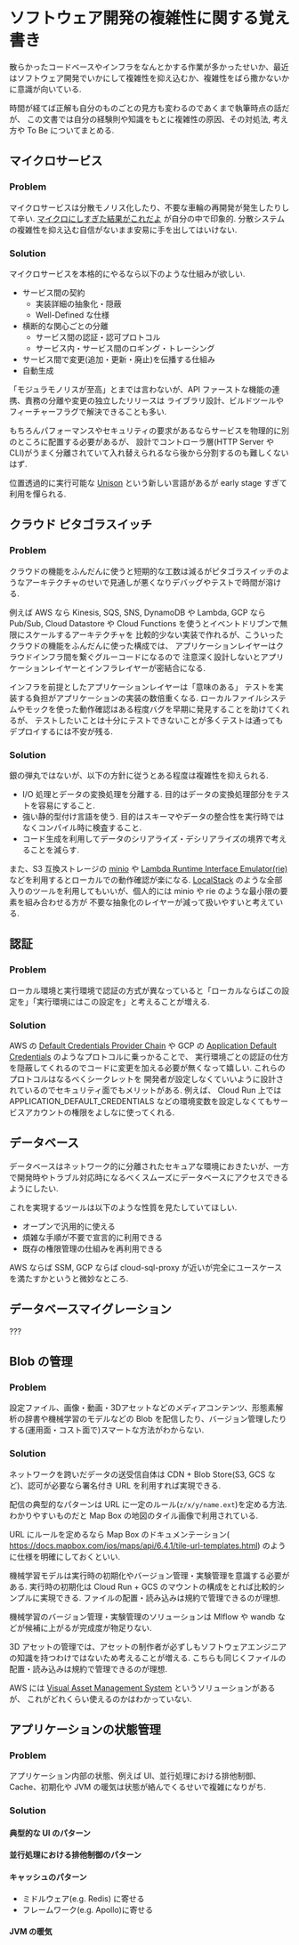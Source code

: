 # ソフトウェア開発の複雑性に関する覚え書き

散らかったコードベースやインフラをなんとかする作業が多かったせいか、最近はソフトウェア開発でいかにして複雑性を抑え込むか、複雑性をばら撒かないかに意識が向いている.

時間が経てば正解も自分のものごとの見方も変わるのであくまで執筆時点の話だが、
この文書では自分の経験則や知識をもとに複雑性の原因、その対処法, 考え方や To Be についてまとめる.

## マイクロサービス
### Problem
マイクロサービスは分散モノリス化したり、不要な車輪の再開発が発生したりして辛い.
[マイクロにしすぎた結果がこれだよ](https://www.slideshare.net/slideshow/ss-64839846/64839846) が自分の中で印象的.
分散システムの複雑性を抑え込む自信がないまま安易に手を出してはいけない.

### Solution

マイクロサービスを本格的にやるなら以下のような仕組みが欲しい.

- サービス間の契約
    - 実装詳細の抽象化・隠蔽
    - Well-Defined な仕様
- 横断的な関心ごとの分離
    - サービス間の認証・認可プロトコル
    - サービス内・サービス間のロギング・トレーシング
- サービス間で変更(追加・更新・廃止)を伝播する仕組み
- 自動生成


「モジュラモノリスが至高」とまでは言わないが、API ファーストな機能の連携、責務の分離や変更の独立したリリースは
ライブラリ設計、ビルドツールやフィーチャーフラグで解決できることも多い.

もちろんパフォーマンスやセキュリティの要求があるならサービスを物理的に別のところに配置する必要があるが、
設計でコントローラ層(HTTP Server や CLI)がうまく分離されていて入れ替えられるなら後から分割するのも難しくないはず.

位置透過的に実行可能な [Unison](https://www.unison-lang.org/) という新しい言語があるが early stage すぎて利用を憚られる.

## クラウド ピタゴラスイッチ
### Problem
クラウドの機能をふんだんに使うと短期的な工数は減るがピタゴラスイッチのようなアーキテクチャのせいで見通しが悪くなりデバッグやテストで時間が溶ける.

例えば AWS なら Kinesis, SQS, SNS, DynamoDB や Lambda, GCP なら Pub/Sub, 
Cloud Datastore や Cloud Functions を使うとイベントドリブンで無限にスケールするアーキテクチャを
比較的少ない実装で作れるが、こういったクラウドの機能をふんだんに使った構成では、
アプリケーションレイヤーはクラウドインフラ間を繋ぐグルーコードになるので
注意深く設計しないとアプリケーションレイヤーとインフラレイヤーが密結合になる.

インフラを前提としたアプリケーションレイヤーは「意味のある」 テストを実装する負担がアプリケーションの実装の数倍重くなる.
ローカルファイルシステムやモックを使った動作確認はある程度バグを早期に発見することを助けてくれるが、
テストしたいことは十分にテストできないことが多くテストは通ってもデプロイするには不安が残る.

### Solution

銀の弾丸ではないが、以下の方針に従うとある程度は複雑性を抑えられる.

- I/O 処理とデータの変換処理を分離する. 目的はデータの変換処理部分をテストを容易にすること.
- 強い静的型付け言語を使う. 目的はスキーマやデータの整合性を実行時ではなくコンパイル時に検査すること.
- コード生成を利用してデータのシリアライズ・デシリアライズの境界で考えることを減らす.

また、S3 互換ストレージの [minio](https://min.io/) や [Lambda Runtime Interface Emulator(rie)](https://github.com/aws/aws-lambda-runtime-interface-emulator)
などを利用するとローカルでの動作確認が楽になる.
[LocalStack](https://www.localstack.cloud/) のような全部入りのツールを利用してもいいが、個人的には minio や rie のような最小限の要素を組み合わせる方が
不要な抽象化のレイヤーが減って扱いやすいと考えている.

## 認証
### Problem
ローカル環境と実行環境で認証の方式が異なっていると「ローカルならばこの設定を」「実行環境にはこの設定を」と考えることが増える.

### Solution
AWS の [Default Credentials Provider Chain](https://docs.aws.amazon.com/sdk-for-java/latest/developer-guide/credentials-chain.html) や
GCP の [Application Default Credentials](https://google.aip.dev/auth/4110) のようなプロトコルに乗っかることで、
実行環境ごとの認証の仕方を隠蔽してくれるのでコードに変更を加える必要が無くなって嬉しい. これらのプロトコルはなるべくシークレットを
開発者が設定しなくていいように設計されているのでセキュリティ面でもメリットがある.
例えば、 Cloud Run 上では APPLICATION_DEFAULT_CREDENTIALS などの環境変数を設定しなくてもサービスアカウントの権限をよしなに使ってくれる.


## データベース
データベースはネットワーク的に分離されたセキュアな環境におきたいが、一方で開発時やトラブル対応時になるべくスムーズにデータベースにアクセスできるようにしたい.

これを実現するツールは以下のような性質を見たしていてほしい.
- オープンで汎用的に使える
- 煩雑な手順が不要で宣言的に利用できる
- 既存の権限管理の仕組みを再利用できる

AWS ならば SSM, GCP ならば cloud-sql-proxy が近いが完全にユースケースを満たすかというと微妙なところ.

## データベースマイグレーション

???

## Blob の管理

### Problem

設定ファイル、画像・動画・3Dアセットなどのメディアコンテンツ、形態素解析の辞書や機械学習のモデルなどの Blob を配信したり、バージョン管理したりする(運用面・コスト面で)スマートな方法がわからない.

### Solution
ネットワークを跨いだデータの送受信自体は CDN + Blob Store(S3, GCS など)、認可が必要なら署名付き URL を利用すれば実現できる.

配信の典型的なパターンは URL に一定のルール(`z/x/y/name.ext`)を定める方法. わかりやすいものだと Map Box の地図のタイル画像で利用されている.

URL にルールを定めるなら Map Box のドキュメンテーション( https://docs.mapbox.com/ios/maps/api/6.4.1/tile-url-templates.html) のように仕様を明確にしておくといい.

機械学習モデルは実行時の初期化やバージョン管理・実験管理を意識する必要がある.
実行時の初期化は Cloud Run + GCS のマウントの構成をとれば比較的シンプルに実現できる.
ファイルの配置・読み込みは規約で管理できるのが理想.

機械学習のバージョン管理・実験管理のソリューションは Mlflow や wandb などが候補に上がるが完成度が物足りない.

3D アセットの管理では、アセットの制作者が必ずしもソフトウェアエンジニアの知識を持つわけではないため考えることが増える.
こちらも同じくファイルの配置・読み込みは規約で管理できるのが理想.

AWS には [Visual Asset Management System](https://github.com/awslabs/visual-asset-management-system) というソリューションがあるが、
これがどれくらい使えるのかはわかっていない.

## アプリケーションの状態管理

### Problem
アプリケーション内部の状態、例えば UI、並行処理における排他制御、Cache、初期化や JVM の暖気は状態が絡んでくるせいで複雑になりがち.

### Solution

#### 典型的な UI のパターン

#### 並行処理における排他制御のパターン

#### キャッシュのパターン

- ミドルウェア(e.g. Redis) に寄せる
- フレームワーク(e.g. Apollo)に寄せる

#### JVM の暖気


 

